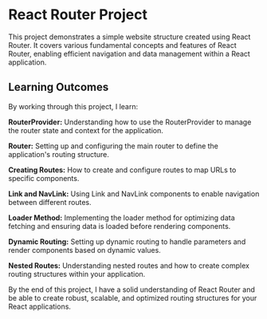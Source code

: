 # React Router Project

This project demonstrates a simple website structure created using React Router. It covers various fundamental concepts and features of React Router, enabling efficient navigation and data management within a React application.

## Learning Outcomes
By working through this project, I learn:

**RouterProvider:** Understanding how to use the RouterProvider to manage the router state and context for the application.

**Router:** Setting up and configuring the main router to define the application's routing structure.

**Creating Routes:** How to create and configure routes to map URLs to specific components.

**Link and NavLink:** Using Link and NavLink components to enable navigation between different routes.

**Loader Method:** Implementing the loader method for optimizing data fetching and ensuring data is loaded before rendering components.

**Dynamic Routing:** Setting up dynamic routing to handle parameters and render components based on dynamic values.

**Nested Routes:** Understanding nested routes and how to create complex routing structures within your application.

By the end of this project, I have a solid understanding of React Router and be able to create robust, scalable, and optimized routing structures for your React applications.